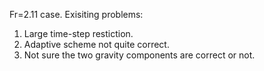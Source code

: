 Fr=2.11 case.
Exisiting problems:
1. Large time-step restiction.
2. Adaptive scheme not quite correct.
3. Not sure the two gravity components are correct or not.
